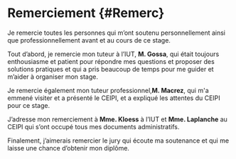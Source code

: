 
# Remerciement {#Remerc}

Je remercie toutes les personnes qui m’ont soutenu personnellement ainsi que professionnellement avant et au cours de ce stage. 

Tout d’abord, je remercie mon tuteur à l’IUT, **M. Gossa**, qui était toujours enthousiasme et patient pour répondre mes questions et proposer des solutions pratiques et qui a pris beaucoup de temps pour me guider et m’aider à organiser mon stage.

Je remercie également mon tuteur professionnel,**M. Macrez**, qui m'a emmené visiter et a présenté le CEIPI, et a expliqué les attentes du CEIPI pour ce stage.

J’adresse mon remerciement à **Mme. Kloess** à l’IUT et **Mme. Laplanche** au CEIPI qui s’ont occupé tous mes documents administratifs.

Finalement, j’aimerais remercier le jury qui écoute ma soutenance et qui me laisse une chance d’obtenir mon diplôme.








